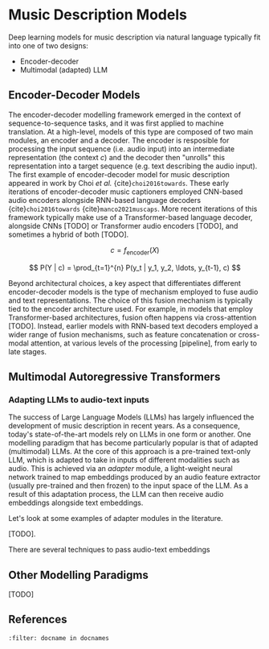 # Music Description Models
Deep learning models for music description via natural language typically fit into one of two designs:

- Encoder-decoder
- Multimodal (adapted) LLM

## Encoder-Decoder Models
The encoder-decoder modelling framework emerged in the context of sequence-to-sequence tasks, and it was first applied to machine translation.
At a high-level, models of this type are composed of two main modules, an encoder and a decoder. The encoder is resposible for processing the
input sequence (i.e. audio input) into an intermediate representation (the context $c$) and the decoder then "unrolls" this representation 
into a target sequence (e.g. text describing the audio input). The first example of encoder-decoder model for music description appeared in work
by Choi *et al.* {cite}`choi2016towards`. These early iterations of encoder-decoder music captioners employed CNN-based audio encoders alongside 
RNN-based language decoders {cite}`choi2016towards` {cite}`manco2021muscaps`. More recent iterations of this framework typically make use of a 
Transformer-based language decoder, alongside CNNs [TODO] or Transformer audio encoders [TODO], and sometimes a hybrid of both [TODO].

$$
c = f_{\text{encoder}}(X)
$$

$$
P(Y | c) = \prod_{t=1}^{n} P(y_t | y_1, y_2, \ldots, y_{t-1}, c)
$$

Beyond architectural choices, a key aspect that differentiates different encoder-decoder models is the type of mechanism employed to fuse audio 
and text representations. The choice of this fusion mechanism is typically tied to the encoder architecture used. 
For example, in models that employ Transformer-based architectures, fusion often happens via cross-attention [TODO]. Instead, earlier models with RNN-based text decoders employed a wider range of fusion mechanisms, such as feature concatenation or cross-modal attention, at various levels of the processing [pipeline], from early to late stages.

## Multimodal Autoregressive Transformers

### Adapting LLMs to audio-text inputs
The success of Large Language Models (LLMs) has largely influenced the development of music description in recent years. As a consequence, 
today's state-of-the-art models rely on LLMs in one form or another. One modelling paradigm that has become particularly popular is that of
adapted (multimodal) LLMs. At the core of this approach is a pre-trained text-only LLM, which is adapted to take in inputs of different modalities
such as audio. This is achieved via an *adapter* module, a light-weight neural network trained to map embeddings produced by an audio feature extractor (usually pre-trained and then frozen) to the input space of the LLM. As a result of this adaptation process, the LLM can then receive audio embeddings alongside text embeddings. 

Let's look at some examples of adapter modules in the literature.

[TODO].

There are several techniques to pass audio-text embeddings 

## Other Modelling Paradigms
[TODO]

## References

```{bibliography}
:filter: docname in docnames
```
